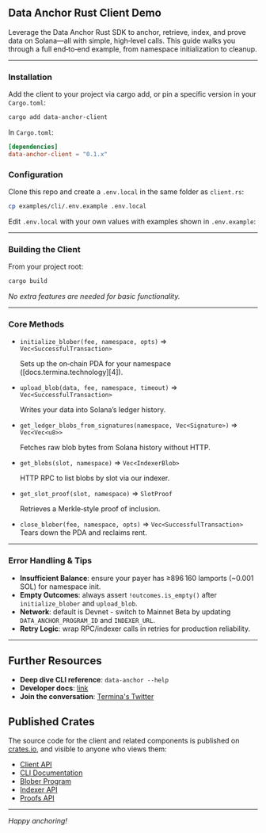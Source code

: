 ## Data Anchor Rust Client Demo

Leverage the Data Anchor Rust SDK to anchor, retrieve, index, and prove data on Solana—all with simple, high‑level calls. This guide walks you through a full end‑to‑end example, from namespace initialization to cleanup.

---

### Installation

Add the client to your project via cargo add, or pin a specific version in your `Cargo.toml`:

```bash
cargo add data-anchor-client
```

In `Cargo.toml`:
```toml
[dependencies]
data-anchor-client = "0.1.x"
```

### Configuration

Clone this repo and create a `.env.local` in the same folder as `client.rs`:

```bash
cp examples/cli/.env.example .env.local
```

Edit `.env.local` with your own values with examples shown in `.env.example`:

---

### Building the Client

From your project root:

```bash
cargo build
```

*No extra features are needed for basic functionality.*

---

### Core Methods

* `initialize_blober(fee, namespace, opts)` ⇒ `Vec<SuccessfulTransaction>`
  
  Sets up the on‑chain PDA for your namespace ([docs.termina.technology][4]).

* `upload_blob(data, fee, namespace, timeout)` ⇒ `Vec<SuccessfulTransaction>`
  
  Writes your data into Solana’s ledger history.

* `get_ledger_blobs_from_signatures(namespace, Vec<Signature>)` ⇒ `Vec<Vec<u8>>`
  
  Fetches raw blob bytes from Solana history without HTTP.

* `get_blobs(slot, namespace)` ⇒ `Vec<IndexerBlob>`
  
  HTTP RPC to list blobs by slot via our indexer.

* `get_slot_proof(slot, namespace)` ⇒ `SlotProof`
  
  Retrieves a Merkle‐style proof of inclusion.

* `close_blober(fee, namespace, opts)` ⇒ `Vec<SuccessfulTransaction>`
  Tears down the PDA and reclaims rent.

---

### Error Handling & Tips

* **Insufficient Balance**: ensure your payer has ≥896 160 lamports (\~0.001 SOL) for namespace init.
* **Empty Outcomes**: always assert `!outcomes.is_empty()` after `initialize_blober` and `upload_blob`.
* **Network**: default is Devnet - switch to Mainnet Beta by updating `DATA_ANCHOR_PROGRAM_ID` and `INDEXER_URL`.
* **Retry Logic**: wrap RPC/indexer calls in retries for production reliability.

---

## Further Resources

* **Deep dive CLI reference**: `data-anchor --help`
* **Developer docs**: [link](https://docs.termina.technology/documentation/network-extension-stack/modules/data-anchor)
* **Join the conversation**: [Termina's Twitter](https://x.com/Terminaxyz)

## Published Crates

The source code for the client and related components is published on [crates.io](https://crates.io), and visible to anyone who views them:

* [Client API](https://docs.rs/data-anchor-client/latest/data_anchor_client/)
* [CLI Documentation](https://docs.rs/data-anchor/latest/data_anchor/)
* [Blober Program](https://docs.rs/data-anchor-blober/latest/data_anchor_blober/)
* [Indexer API](https://docs.rs/data-anchor-api/latest/data_anchor_api/)
* [Proofs API](https://docs.rs/data-anchor-proofs/latest/data_anchor_proofs/)

---

*Happy anchoring!*